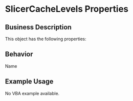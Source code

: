 # SlicerCacheLevels Properties

## Business Description
This object has the following properties:

## Behavior
Name

## Example Usage
No VBA example available.
